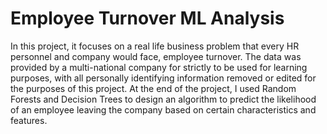 # Employee Turnover ML Analysis

In this project, it focuses on a real life business problem that every HR personnel and company would face, employee turnover. The data was provided by a multi-national company for strictly to be used for learning purposes, with all personally identifying information removed or edited for the purposes of this project.   At the end of the project, I used Random Forests and Decision Trees to design an algorithm to predict the likelihood of an employee leaving the company based on certain characteristics and features. 
